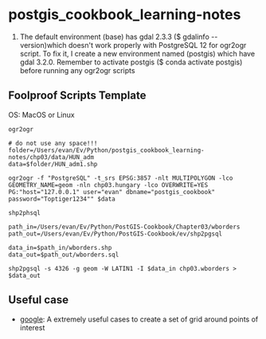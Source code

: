 # postgis_cookbook_learning-notes

1. The default environment (base) has gdal 2.3.3 ($ gdalinfo --version)which doesn't work properly with PostgreSQL 12 for ogr2ogr script. To fix it, I create a new environment named (postgis) which have gdal 3.2.0. Remember to activate postgis ($ conda activate postgis) before running any ogr2ogr scripts



## Foolproof Scripts Template

OS: MacOS or Linux

`ogr2ogr`
```shell
# do not use any space!!!
folder=/Users/evan/Ev/Python/postgis_cookbook_learning-notes/chp03/data/HUN_adm
data=$folder/HUN_adm1.shp

ogr2ogr -f "PostgreSQL" -t_srs EPSG:3857 -nlt MULTIPOLYGON -lco GEOMETRY_NAME=geom -nln chp03.hungary -lco OVERWRITE=YES PG:"host="127.0.0.1" user="evan" dbname="postgis_cookbook" password="Toptiger1234"" $data
```

`shp2phsql`
```shell
path_in=/Users/evan/Ev/Python/PostGIS-Cookbook/Chapter03/wborders
path_out=/Users/evan/Ev/Python/PostGIS-Cookbook/ev/shp2pgsql

data_in=$path_in/wborders.shp
data_out=$path_out/wborders.sql

shp2pgsql -s 4326 -g geom -W LATIN1 -I $data_in chp03.wborders > $data_out
```


## Useful case
* [google](www.google.com): A extremely useful cases to create a set of grid around points of interest